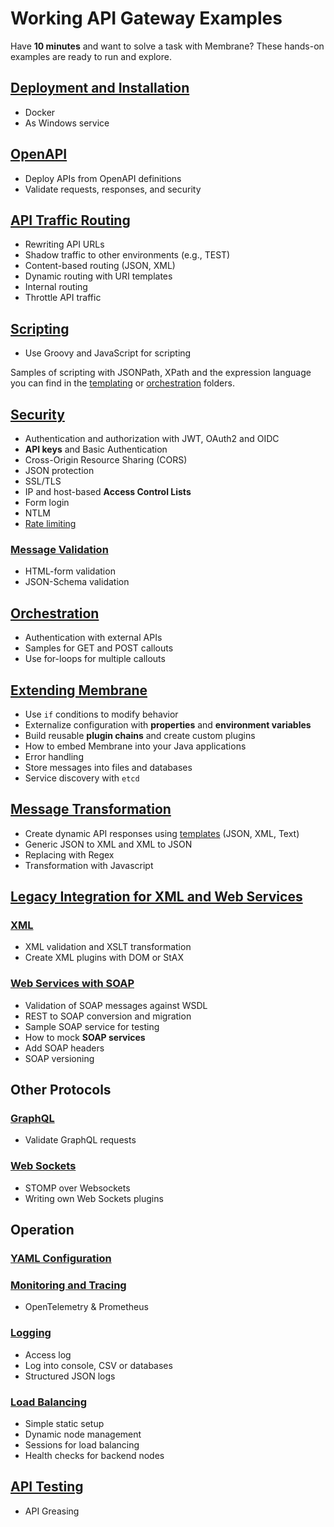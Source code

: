 # Working API Gateway Examples

Have **10 minutes** and want to solve a task with Membrane? These hands-on examples are ready to run and explore.

## [Deployment and Installation](deployment)

* Docker 
* As Windows service

## [OpenAPI](openapi)

* Deploy APIs from OpenAPI definitions
* Validate requests, responses, and security

## [API Traffic Routing](routing-traffic)

* Rewriting API URLs
* Shadow traffic to other environments (e.g., TEST)
* Content-based routing (JSON, XML)
* Dynamic routing with URI templates
* Internal routing
* Throttle API traffic

## [Scripting](scripting)

* Use Groovy and JavaScript for scripting

Samples of scripting with JSONPath, XPath and the expression language you can find in the [templating](templating) or [orchestration](orchestration) folders.

## [Security](security)

* Authentication and authorization with JWT, OAuth2 and OIDC
* **API keys** and Basic Authentication
* Cross-Origin Resource Sharing (CORS)
* JSON protection
* SSL/TLS
* IP and host-based **Access Control Lists**
* Form login
* NTLM
* [Rate limiting](rate-limiting) 

### [Message Validation](validation)

* HTML-form validation
* JSON-Schema validation

## [Orchestration](orchestration)

* Authentication with external APIs
* Samples for GET and POST callouts
* Use for-loops for multiple callouts

## [Extending Membrane](extending-membrane)

* Use `if` conditions to modify behavior
* Externalize configuration with **properties** and **environment variables**
* Build reusable **plugin chains** and create custom plugins
* How to embed Membrane into your Java applications 
* Error handling
* Store messages into files and databases
* Service discovery with `etcd`



## [Message Transformation](message-transformation)

* Create dynamic API responses using [templates](templating) (JSON, XML, Text)
* Generic JSON to XML and XML to JSON
* Replacing with Regex
* Transformation with Javascript

## [Legacy Integration for XML and Web Services](web-services-soap)

### [XML](xml)

* XML validation and XSLT transformation
* Create XML plugins with DOM or StAX

### [Web Services with SOAP](web-services-soap)

* Validation of SOAP messages against WSDL
* REST to SOAP conversion and migration
* Sample SOAP service for testing
* How to mock **SOAP services** 
* Add SOAP headers
* SOAP versioning

## Other Protocols

### [GraphQL](graphql)

* Validate GraphQL requests

### [Web Sockets](websockets)

* STOMP over Websockets
* Writing own Web Sockets plugins

## Operation

### [YAML Configuration](yaml-configuration)

### [Monitoring and Tracing](monitoring-tracing)

* OpenTelemetry & Prometheus

### [Logging](logging)

* Access log
* Log into console, CSV or databases
* Structured JSON logs

### [Load Balancing](loadbalancing#load-balancing-apis)

* Simple static setup
* Dynamic node management
* Sessions for load balancing
* Health checks for backend nodes

## [API Testing](api-testing)
  
* API Greasing
